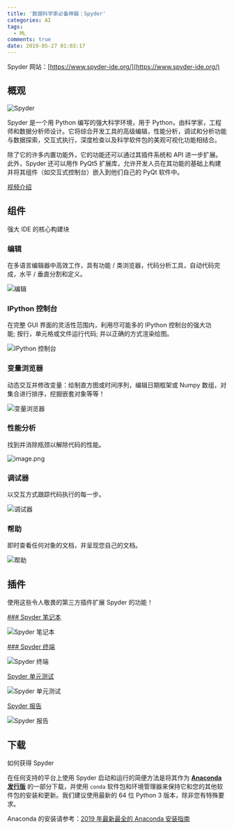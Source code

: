 ```yaml
---
title: '数据科学家必备神器：Spyder'
categories: AI
tags:
  - ML
comments: true
date: 2019-05-27 01:03:17
---
```


Spyder 网站：[https://www.spyder-ide.org/](https://www.spyder-ide.org/)

## 概观

![Spyder](https://www.spyder-ide.org/static/images/spyder_website_banner.png)

Spyder 是一个用 Python 编写的强大科学环境，用于 Python，由科学家，工程师和数据分析师设计。它将综合开发工具的高级编辑，性能分析，调试和分析功能与数据探索，交互式执行，深度检查以及科学软件包的美观可视化功能相结合。

除了它的许多内置功能外，它的功能还可以通过其插件系统和 API 进一步扩展。此外，Spyder 还可以用作 PyQt5 扩展库，允许开发人员在其功能的基础上构建并将其组件（如交互式控制台）嵌入到他们自己的 PyQt 软件中。

[视频介绍](https://www.youtube.com/watch?v=Hf07PmwQwPQ)

<!--more-->

## 组件

强大 IDE 的核心构建块

### 编辑

在多语言编辑器中高效工作，具有功能 / 类浏览器，代码分析工具，自动代码完成，水平 / 垂直分割和定义。

![编辑](https://upload-images.jianshu.io/upload_images/910914-59e81ffeda757e39.png?imageMogr2/auto-orient/strip%7CimageView2/2/w/1240)

### IPython 控制台

在完整 GUI 界面的灵活性范围内，利用尽可能多的 IPython 控制台的强大功能; 按行，单元格或文件运行代码; 并以正确的方式渲染绘图。

![IPython 控制台](https://upload-images.jianshu.io/upload_images/910914-7806649bc6b74995.png?imageMogr2/auto-orient/strip%7CimageView2/2/w/1240)

### 变量浏览器

动态交互并修改变量：绘制直方图或时间序列，编辑日期框架或 Numpy 数组，对集合进行排序，挖掘嵌套对象等等！

![变量浏览器](https://upload-images.jianshu.io/upload_images/910914-27954340e5a782fe.png?imageMogr2/auto-orient/strip%7CimageView2/2/w/1240)

### 性能分析

找到并消除瓶颈以解除代码的性能。

![image.png](https://upload-images.jianshu.io/upload_images/910914-7115b30c3e6bf533.png?imageMogr2/auto-orient/strip%7CimageView2/2/w/1240)

### 调试器

以交互方式跟踪代码执行的每一步。

![调试器](https://upload-images.jianshu.io/upload_images/910914-7563eda2fb9ca5c9.png?imageMogr2/auto-orient/strip%7CimageView2/2/w/1240)

### 帮助

即时查看任何对象的文档，并呈现您自己的文档。

![帮助](https://upload-images.jianshu.io/upload_images/910914-09633ce848bddc69.png?imageMogr2/auto-orient/strip%7CimageView2/2/w/1240)

## 插件

使用这些令人敬畏的第三方插件扩展 Spyder 的功能！

 [### Spyder 笔记本](https://github.com/spyder-ide/spyder-notebook)

![Spyder 笔记本](https://www.spyder-ide.org/example-notebook.png)

 [### Spyder 终端](https://github.com/spyder-ide/spyder-terminal)

![Spyder 终端](https://www.spyder-ide.org/example_terminal-34.png)

[Spyder 单元测试](https://github.com/spyder-ide/spyder-unittest)

![Spyder 单元测试](https://www.spyder-ide.org/unittest_screenshot.png)

 [Spyder 报告](https://github.com/spyder-ide/spyder-reports)

![Spyder 报告](https://www.spyder-ide.org/reports_screenshot.png)

## 下载

如何获得 Spyder

在任何支持的平台上使用 Spyder 启动和运行的简便方法是将其作为 [**Anaconda 发行版**](https://www.anaconda.com/download/) 的一部分下载，并使用 `conda` 软件包和环境管理器来保持它和您的其他软件包的安装和更新。我们建议使用最新的 64 位 Python 3 版本，除非您有特殊要求。

Anaconda 的安装请参考：[2019 年最新最全的 Anaconda 安装指南](https://github.com/iOSDevLog/AIDevLog/blob/master/Python%20%E5%9F%BA%E7%A1%80/Anaconda.md)
